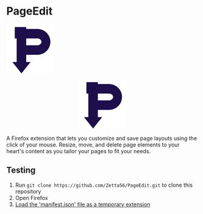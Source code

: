 # PageEdit
![Example](/docs/logo.png)
<p align="center">
  <img src="/docs/logo.png" alt="Example" />
</p>

A Firefox extension that lets you customize and save page layouts using the click of your mouse. Resize, move, and delete page elements to your heart's content as you tailor your pages to fit your needs.

## Testing
1. Run `git clone https://github.com/Zetta56/PageEdit.git` to clone this repository
2. Open Firefox
2. [Load the 'manifest.json' file as a temporary extension](https://developer.mozilla.org/en-US/docs/Tools/about:debugging#loading_a_temporary_extension)